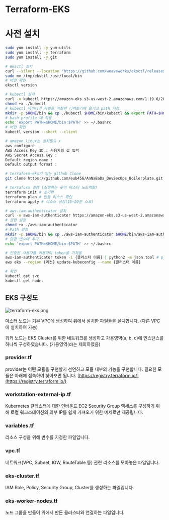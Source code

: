 # Terraform-EKS

# 사전 설치

```bash
sudo yum install -y yum-utils
sudo yum install -y terraform
sudo yum install -y git

# eksctl 설치
curl --silent --location "https://github.com/weaveworks/eksctl/releases/latest/download/eksctl_$(uname -s)_amd64.tar.gz" | tar xz -C /tmp
sudo mv /tmp/eksctl /usr/local/bin
# 버전 확인
eksctl version

# kubectl 설치
curl -o kubectl https://amazon-eks.s3-us-west-2.amazonaws.com/1.19.6/2021-01-05/bin/linux/amd64/kubectl
chmod +x ./kubectl
# kubectl 바이너리 파일을 적절한 디렉토리에 옮기고 path 지정.
mkdir -p $HOME/bin && cp ./kubectl $HOME/bin/kubectl && export PATH=$HOME/bin:$PATH
# bash profile 에 적용
echo 'export PATH=$HOME/bin:$PATH' >> ~/.bashrc
# 버전 확인
kubectl version --short --client

# amazon linux는 설치필요 x
aws configure
AWS Access Key ID : 사용자의 값 입력
AWS Secret Access Key :
Default region name :
Default output format :

# terraform-eks가 있는 github Clone
git clone https://github.com/eub456/AnNaBaDa_DevSecOps_Boilerplate.git

# terraform 실행 (실행하는 곳이 마스터 노드역할)
terraform init # 초기화
terraform plan # 만들 리소스 확인
terraform apply # 리소스 생성(15~20분 소요)

# aws-iam-authenticator 설치
curl -o aws-iam-authenticator https://amazon-eks.s3-us-west-2.amazonaws.com/1.14.6/2019-08-22/bin/linux/amd64/aws-iam-authenticator
# 권한 설정
chmod +x ./aws-iam-authenticator
# Path 설정
mkdir -p $HOME/bin && cp ./aws-iam-authenticator $HOME/bin/aws-iam-authenticator && export PATH=$HOME/bin:$PATH
# 환경 변수에 추가
echo 'export PATH=$HOME/bin:$PATH' >> ~/.bashrc

# 인증된 사용자를 이용하여 token을 가져옴
aws-iam-authenticator token -i {클러스터 이름} | python2 -m json.tool # python3버전이 있다면 python3로 가능
aws eks --region {리전} update-kubeconfig --name {클러스터 이름}

# 확인
kubectl get svc
kubectl get nodes
```

## EKS 구성도

![terraform-eks.png](https://s3-us-west-2.amazonaws.com/secure.notion-static.com/f2a6a5fc-d5ba-43e9-bb87-3cea99038ffa/terraform-eks.png)

마스터 노드는 기본 VPC에 생성하여 위에서 설치한 파일들을 설치합니다. (다른 VPC에 설치하여 가능)

워커 노드는 EKS Cluster를 위한 네트워크를 생성하고 가용영역(a, b, c)에 인스턴스를 하나씩 구성하였습니다. (가용영역(d)는 제외하였음)

### provider.tf

provider는 어떤 모듈을 구현할지 선언하고 모듈 내부의 기능을 구현합니다. 필요한 모듈은 아래에 접속하여 찾아보면 됩니다. [https://registry.terraform.io/](https://registry.terraform.io/)

### workstation-external-ip.tf

Kubernetes 클러스터에 대한 인바운드 EC2 Security Group 액세스를 구성하기 위해 로컬 워크스테이션의 외부 IP를 쉽게 가져오기 위한 예제로만 제공됩니다.

### variables.tf

리소스 구성을 위해 변수를 지정한 파일입니다.

### vpc.tf

네트워크(VPC, Subnet, IGW, RouteTable 등) 관련 리소스를 모아놓은 파일입니다. 

### eks-cluster.tf

IAM Role, Policy, Security Group, Cluster를 생성하는 파일입니다.

### eks-worker-nodes.tf

 노드 그룹을 만들어 위에서 만든 클러스터와 연결하는 파일입니다.
